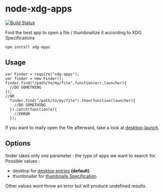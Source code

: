# node-xdg-apps

[![Build Status](https://travis-ci.org/Holusion/node-xdg-apps.svg?branch=master)](https://travis-ci.org/Holusion/node-xdg-apps)

Find the best app to open a file / thumbnailize it according to XDG Specifications

    npm install xdg-apps

## Usage

    var Finder = require("xdg-apps");
    var finder = new Finder();
    finder.find("/path/to/my/file",function(err,launcher){
      //DO SOMETHING
    });
    //OR
      finder.find("/path/to/my/file").then(function(launcher){
        //DO SOMETHING
      }).catch(function(e){
        //ERROR
      });

If you want to really open the file afterward, take a look at [desktop-launch](https://github.com/Holusion/node-desktop-launch).

## Options

finder takes only one parameter : the type of apps we want to search for. Possible values :

- desktop for [desktop entries](http://standards.freedesktop.org/desktop-entry-spec/latest/) **(default)**
- thumbnailer  for [thumbnails Specification](http://specifications.freedesktop.org/thumbnail-spec/thumbnail-spec-latest.html)

Other values wont throw an error but will produce undefined results.

